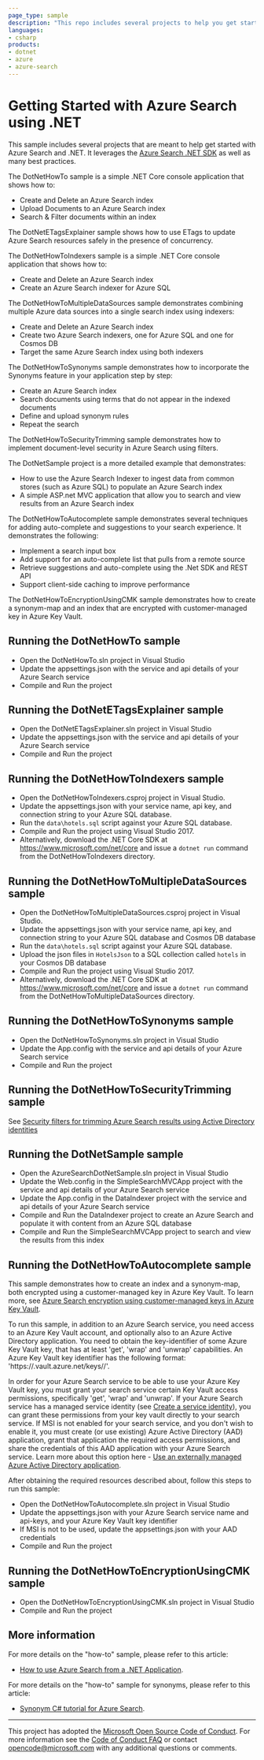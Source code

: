 ```yaml
---
page_type: sample
description: "This repo includes several projects to help you get started with Azure Search and .NET."
languages:
- csharp
products:
- dotnet
- azure
- azure-search
---
```


# Getting Started with Azure Search using .NET

This sample includes several projects that are meant to help get started with Azure Search and .NET. It leverages the [Azure Search .NET SDK](https://aka.ms/search-sdk) as well as many best practices.

The DotNetHowTo sample is a simple .NET Core console application that shows how to:

* Create and Delete an Azure Search index
* Upload Documents to an Azure Search index
* Search & Filter documents within an index

The DotNetETagsExplainer sample shows how to use ETags to update Azure Search resources safely in the presence of concurrency.

The DotNetHowToIndexers sample is a simple .NET Core console application that shows how to:

* Create and Delete an Azure Search index
* Create an Azure Search indexer for Azure SQL

The DotNetHowToMultipleDataSources sample demonstrates combining multiple Azure data sources into a single search index using indexers:

* Create and Delete an Azure Search index
* Create two Azure Search indexers, one for Azure SQL and one for Cosmos DB
* Target the same Azure Search index using both indexers

The DotNetHowToSynonyms sample demonstrates how to incorporate the Synonyms feature in your application step by step:

* Create an Azure Search index
* Search documents using terms that do not appear in the indexed documents
* Define and upload synonym rules
* Repeat the search

The DotNetHowToSecurityTrimming sample demonstrates how to implement document-level security in Azure Search using filters.

The DotNetSample project is a more detailed example that demonstrates:

* How to use the Azure Search Indexer to ingest data from common stores (such as Azure SQL) to populate an Azure Search index
* A simple ASP.net MVC application that allow you to search and view results from an Azure Search index

The DotNetHowToAutocomplete sample demonstrates several techniques for adding auto-complete and suggestions to your search experience.  It demonstrates the following:

* Implement a search input box
* Add support for an auto-complete list that pulls from a remote source 
* Retrieve suggestions and auto-complete using the .Net SDK and REST API
* Support client-side caching to improve performance 

The DotNetHowToEncryptionUsingCMK sample demonstrates how to create a synonym-map and an index that are encrypted with customer-managed key in Azure Key Vault.

## Running the DotNetHowTo sample

* Open the DotNetHowTo.sln project in Visual Studio
* Update the appsettings.json with the service and api details of your Azure Search service
* Compile and Run the project

## Running the DotNetETagsExplainer sample

* Open the DotNetETagsExplainer.sln project in Visual Studio
* Update the appsettings.json with the service and api details of your Azure Search service
* Compile and Run the project

## Running the DotNetHowToIndexers sample

* Open the DotNetHowToIndexers.csproj project in Visual Studio.
* Update the appsettings.json with your service name, api key, and connection string to your Azure SQL database.
* Run the `data\hotels.sql` script against your Azure SQL database.
* Compile and Run the project using Visual Studio 2017.
* Alternatively, download the .NET Core SDK at https://www.microsoft.com/net/core and
  issue a `dotnet run` command from the DotNetHowToIndexers directory.

## Running the DotNetHowToMultipleDataSources sample

* Open the DotNetHowToMultipleDataSources.csproj project in Visual Studio.
* Update the appsettings.json with your service name, api key, and connection string to your Azure SQL database and Cosmos DB database
* Run the `data\hotels.sql` script against your Azure SQL database.
* Upload the json files in `HotelsJson` to a SQL collection called `hotels` in your Cosmos DB database
* Compile and Run the project using Visual Studio 2017.
* Alternatively, download the .NET Core SDK at https://www.microsoft.com/net/core and
  issue a `dotnet run` command from the DotNetHowToMultipleDataSources directory.

## Running the DotNetHowToSynonyms sample

* Open the DotNetHowToSynonyms.sln project in Visual Studio
* Update the App.config with the service and api details of your Azure Search service
* Compile and Run the project

## Running the DotNetHowToSecurityTrimming sample

See [Security filters for trimming Azure Search results using Active Directory identities](https://docs.microsoft.com/azure/search/search-security-trimming-for-azure-search-with-aad)

## Running the DotNetSample sample

* Open the AzureSearchDotNetSample.sln project in Visual Studio
* Update the Web.config in the SimpleSearchMVCApp project with the service and api details of your Azure Search service
* Update the App.config in the DataIndexer project with the service and api details of your Azure Search service
* Compile and Run the DataIndexer project to create an Azure Search and populate it with content from an Azure SQL database
* Compile and Run the SimpleSearchMVCApp project to search and view the results from this index

## Running the DotNetHowToAutocomplete sample

This sample demonstrates how to create an index and a synonym-map, both encrypted using a customer-managed key in Azure Key Vault. To learn more, see [Azure Search encryption using customer-managed keys in Azure Key Vault](https://docs.microsoft.com/azure/search/search-security-manage-encryption-keys).

To run this sample, in addition to an Azure Search service, you need access to an Azure Key Vault account, and optionally also to an Azure Active Directory application. 
You need to obtain the key-identifier of some Azure Key Vault key, that has at least 'get', 'wrap' and 'unwrap' capabilities. An Azure Key Vault key identifier has the following format: 'https://<key-vault-name>.vault.azure.net/keys/<key-name>/<key-version>'. 

In order for your Azure Search service to be able to use your Azure Key Vault key, you must grant your search service certain Key Vault access permissions, specifically 'get', 'wrap' and 'unwrap'.
If your Azure Search service has a managed service identity (see [Create a service identity](https://docs.microsoft.com/azure/search/search-security-manage-encryption-keys#3---create-a-service-identity)), you can grant these permissions from your key vault directly to your search service. If MSI is not enabled for your search service, and you don't wish to enable it, you must create (or use existing) Azure Active Directory (AAD) application, grant that application the required access permissions, and share the credentials of this AAD application with your Azure Search service. Learn more about this option here - [Use an externally managed Azure Active Directory application](https://docs.microsoft.com/azure/search/search-security-manage-encryption-keys#aad-app).

After obtaining the required resources described about, follow this steps to run this sample:

* Open the DotNetHowToAutocomplete.sln project in Visual Studio
* Update the appsettings.json with your Azure Search service name and api-keys, and your Azure Key Vault key identifier
* If MSI is not to be used, update the appsettings.json with your AAD credentials
* Compile and Run the project

## Running the DotNetHowToEncryptionUsingCMK sample

* Open the DotNetHowToEncryptionUsingCMK.sln project in Visual Studio
* Compile and Run the project

## More information

For more details on the "how-to" sample, please refer to this article:

  - [How to use Azure Search from a .NET Application](https://docs.microsoft.com/azure/search/search-howto-dotnet-sdk).

For more details on the "how-to" sample for synonyms, please refer to this article:

  - [Synonym C# tutorial for Azure Search](https://aka.ms/azsdotnetsynonyms).

---

This project has adopted the [Microsoft Open Source Code of Conduct](https://opensource.microsoft.com/codeofconduct/). For more information see the [Code of Conduct FAQ](https://opensource.microsoft.com/codeofconduct/faq/) or contact [opencode@microsoft.com](mailto:opencode@microsoft.com) with any additional questions or comments.
